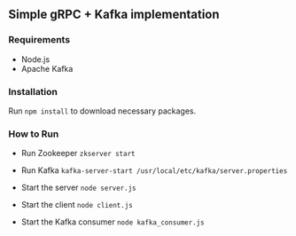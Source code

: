 ## Simple gRPC + Kafka implementation

### Requirements
- Node.js
- Apache Kafka

### Installation
Run `npm install` to download necessary packages.

### How to Run
- Run Zookeeper
```zkserver start```

- Run Kafka
```kafka-server-start /usr/local/etc/kafka/server.properties```

- Start the server
```node server.js```

- Start the client
```node client.js```

- Start the Kafka consumer
```node kafka_consumer.js```
